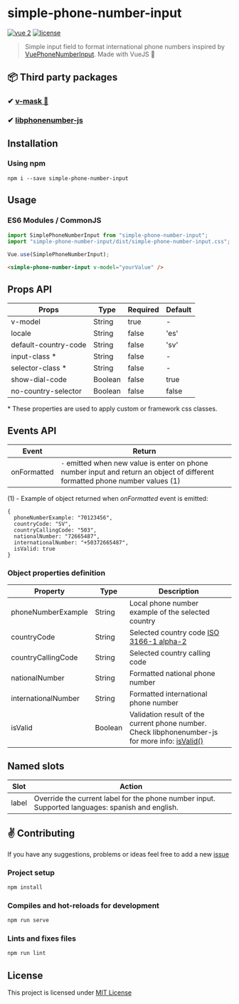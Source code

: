 # simple-phone-number-input

[![vue 2](https://img.shields.io/badge/vue-2-42b983.svg?style=flat-square)](https://vuejs.org)
[![license](https://img.shields.io/github/license/LouisMazel/vue-phone-number-input.svg?style=flat-square)](https://github.com/xdiegom/simple-phone-number-input/blob/master/LICENSE)

> Simple input field to format international phone numbers inspired by [VuePhoneNumberInput](https://github.com/LouisMazel/vue-phone-number-input). 
> Made with VueJS 💚

## 📦 Third party packages 

### ✔ [v-mask 💚](https://github.com/probil/v-mask)
### ✔ [libphonenumber-js](https://github.com/catamphetamine/libphonenumber-js)

## Installation

### Using npm

`npm i --save simple-phone-number-input`

## Usage

### ES6 Modules / CommonJS

```js
import SimplePhoneNumberInput from "simple-phone-number-input";
import "simple-phone-number-input/dist/simple-phone-number-input.css";

Vue.use(SimplePhoneNumberInput);
```

```html
<simple-phone-number-input v-model="yourValue" />
```

## Props API

| Props                     | Type            | Required | Default             |
|---------------------------|-----------------|----------|---------------------|
| v-model                   | String          | true     | -                   |
| locale                    | String          | false    |'es'                 |
| default-country-code      | String          | false    |'sv'                 |
| input-class  *         | String          | false    |-                    |
| selector-class  *       | String          | false    |-                    |
| show-dial-code            | Boolean         | false    |true                 |
| no-country-selector       | Boolean         | false    |false                |

\* These properties are used to apply custom or framework css classes.

## Events API

| Event                | Return                                                                                                                                                                            |
|----------------------|-----------------------------------------------------------------------------------------------------------------------------------------------------------------------------------|
| onFormatted | `-` emitted when new value is enter on phone number input and return an object of different formatted phone number values (1)                                                                                 
(1) - Example of object returned when *onFormatted* event is emitted:
```
{
  phoneNumberExample: "70123456",
  countryCode: "SV",
  countryCallingCode: "503",
  nationalNumber: "72665487",
  internationalNumber: "+50372665487",
  isValid: true
}
```

### Object properties definition

| Property  | Type | Description | 
|-----------|-------------|-------------|
| phoneNumberExample  |  String | Local phone number example of the selected country
| countryCode         | String  | Selected country code [ISO 3166-1 alpha-2](https://en.wikipedia.org/wiki/ISOString_3166-1_alpha-2)
| countryCallingCode  |  String | Selected country calling code
| nationalNumber      |  String | Formatted national phone number
| internationalNumber |  String | Formatted international phone number
| isValid             |  Boolean | Validation result of the current phone number. Check libphonenumber-js for more info: [isValid()](https://github.com/catamphetamine/libphonenumber-js#isvalid-boolean)


## Named slots

| Slot  | Action                                                                  |
|-------|-------------------------------------------------------------------------|
| label | Override the current label for the phone number input. Supported languages: spanish and english. |

## ✌ Contributing

If you have any suggestions, problems or ideas feel free to add a new [issue](https://github.com/xdiegom/simple-phone-number-input)

### Project setup

```bash
npm install
```

### Compiles and hot-reloads for development

```bash
npm run serve
```

### Lints and fixes files

```bash
npm run lint
```

## License

This project is licensed under [MIT License](http://en.wikipedia.org/wiki/MIT_License)